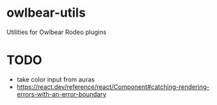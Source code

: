 # owlbear-utils
Utilities for Owlbear Rodeo plugins

# TODO
- take color input from auras
- https://react.dev/reference/react/Component#catching-rendering-errors-with-an-error-boundary